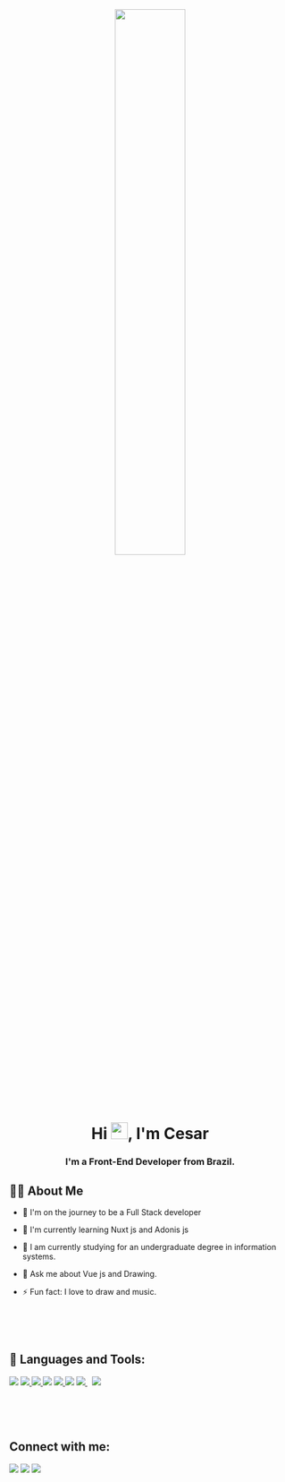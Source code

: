 
<div style="text-align: center;">
<a href="#"><img style="" width="50%" height="auto" src="https://cdn.substack.com/image/fetch/f_auto,q_auto:good,fl_progressive:steep/https%3A%2F%2Fbucketeer-e05bbc84-baa3-437e-9518-adb32be77984.s3.amazonaws.com%2Fpublic%2Fimages%2Fb2266452-bdcd-444c-ad32-fe9cabbbee81_498x374.gif"/></a>

</div>

<h1 align="center">Hi <img src="https://raw.githubusercontent.com/MartinHeinz/MartinHeinz/master/wave.gif" width="30px">, I'm Cesar</h1>
<h3 align="center">I'm a Front-End Developer from Brazil.</h3>


## 🙋‍♂️ About Me

- 🌱 I'm on the journey to be a Full Stack developer 
  
- 🌱 I'm currently learning Nuxt js and Adonis js 
  
- 👯 I am currently studying for an undergraduate degree in information systems.
  
- 💬 Ask me about Vue js and Drawing.

- ⚡ Fun fact: I love to draw and music.


<br/><br/><br/>

## 🚀 Languages and Tools:
<p align="left"> 
    <a href="https://v3.vuejs.org/" target="_blank"> <img src="https://img.icons8.com/color/50/000000/vue-js.png"/></a>
    <a href="https://reactjs.org/" target="_blank"> <img src="https://img.icons8.com/bubbles/50/000000/react.png"/> </a>
    <a href="https://developer.mozilla.org/en-US/docs/Web/JavaScript" target="_blank"> <img src="https://img.icons8.com/dusk/50/000000/javascript.png"/> </a> 
    <a href="https://www.w3.org/html/" target="_blank"> <img src="https://img.icons8.com/dusk/50/000000/html-5.png"/></a> 
    <a href="https://www.w3schools.com/css/" target="_blank"> <img src="https://img.icons8.com/dusk/50/000000/css3.png"/> </a> 
    <a href="https://www.python.org" target="_blank"> <img src="https://img.icons8.com/dusk/50/000000/python.png"/></a> 
    <a style="padding-right:8px;" href="https://nodejs.org" target="_blank"> <img src="https://img.icons8.com/color/70/000000/nodejs.png"/> </a>
    <a href="https://git-scm.com/" target="_blank"> <img src="https://img.icons8.com/color/50/000000/git.png"/> </a> 
</p>

<br/><br/><br/>
## Connect with me:
<p align="left">

<a href = "https://www.linkedin.com/in/cezzmartins"><img src="https://img.icons8.com/fluent/48/000000/linkedin.png"/></a>
<a href = "https://twitter.com/MartinsCezz"><img src="https://img.icons8.com/fluent/48/000000/twitter.png"/></a>
<a href = "https://www.instagram.com/cesarmartinsg/"><img src="https://img.icons8.com/fluent/48/000000/instagram-new.png"/></a>

</p>


